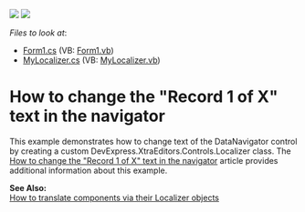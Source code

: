 <!-- default badges list -->
[![](https://img.shields.io/badge/Open_in_DevExpress_Support_Center-FF7200?style=flat-square&logo=DevExpress&logoColor=white)](https://supportcenter.devexpress.com/ticket/details/E709)
[![](https://img.shields.io/badge/📖_How_to_use_DevExpress_Examples-e9f6fc?style=flat-square)](https://docs.devexpress.com/GeneralInformation/403183)
<!-- default badges end -->
<!-- default file list -->
*Files to look at*:

* [Form1.cs](./CS/Form1.cs) (VB: [Form1.vb](./VB/Form1.vb))
* [MyLocalizer.cs](./CS/MyLocalizer.cs) (VB: [MyLocalizer.vb](./VB/MyLocalizer.vb))
<!-- default file list end -->
# How to change the "Record 1 of X" text in the navigator


<p>This example demonstrates how to change text of the DataNavigator control by creating a custom DevExpress.XtraEditors.Controls.Localizer class. The <a href="https://www.devexpress.com/Support/Center/p/A132">How to change the "Record 1 of X" text in the navigator</a> article provides additional information about this example.</p><p><strong>See Also:</strong><br />
<a href="https://www.devexpress.com/Support/Center/p/A2770">How to translate components via their Localizer objects</a></p>

<br/>


